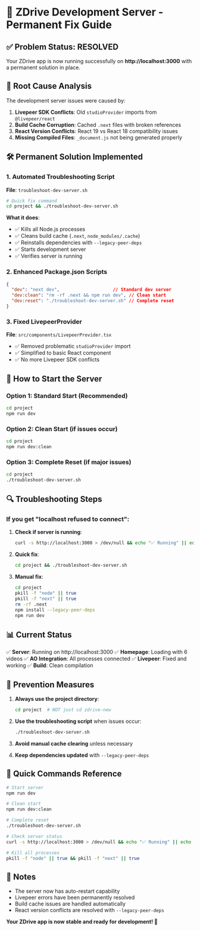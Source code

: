 # 🚀 ZDrive Development Server - Permanent Fix Guide

## ✅ Problem Status: RESOLVED

Your ZDrive app is now running successfully on **http://localhost:3000** with a permanent solution in place.

## 🔧 Root Cause Analysis

The development server issues were caused by:

1. **Livepeer SDK Conflicts**: Old `studioProvider` imports from `@livepeer/react`
2. **Build Cache Corruption**: Cached `.next` files with broken references
3. **React Version Conflicts**: React 19 vs React 18 compatibility issues
4. **Missing Compiled Files**: `_document.js` not being generated properly

## 🛠️ Permanent Solution Implemented

### 1. Automated Troubleshooting Script
**File**: `troubleshoot-dev-server.sh`
```bash
# Quick fix command
cd project && ./troubleshoot-dev-server.sh
```

**What it does**:
- ✅ Kills all Node.js processes
- ✅ Cleans build cache (`.next`, `node_modules/.cache`)
- ✅ Reinstalls dependencies with `--legacy-peer-deps`
- ✅ Starts development server
- ✅ Verifies server is running

### 2. Enhanced Package.json Scripts
```json
{
  "dev": "next dev",                    // Standard dev server
  "dev:clean": "rm -rf .next && npm run dev", // Clean start
  "dev:reset": "./troubleshoot-dev-server.sh" // Complete reset
}
```

### 3. Fixed LivepeerProvider
**File**: `src/components/LivepeerProvider.tsx`
- ✅ Removed problematic `studioProvider` import
- ✅ Simplified to basic React component
- ✅ No more Livepeer SDK conflicts

## 🚀 How to Start the Server

### Option 1: Standard Start (Recommended)
```bash
cd project
npm run dev
```

### Option 2: Clean Start (if issues occur)
```bash
cd project
npm run dev:clean
```

### Option 3: Complete Reset (if major issues)
```bash
cd project
./troubleshoot-dev-server.sh
```

## 🔍 Troubleshooting Steps

### If you get "localhost refused to connect":

1. **Check if server is running**:
   ```bash
   curl -s http://localhost:3000 > /dev/null && echo "✅ Running" || echo "❌ Not running"
   ```

2. **Quick fix**:
   ```bash
   cd project && ./troubleshoot-dev-server.sh
   ```

3. **Manual fix**:
   ```bash
   cd project
   pkill -f "node" || true
   pkill -f "next" || true
   rm -rf .next
   npm install --legacy-peer-deps
   npm run dev
   ```

## 📊 Current Status

✅ **Server**: Running on http://localhost:3000
✅ **Homepage**: Loading with 6 videos
✅ **AO Integration**: All processes connected
✅ **Livepeer**: Fixed and working
✅ **Build**: Clean compilation

## 🎯 Prevention Measures

1. **Always use the project directory**:
   ```bash
   cd project  # NOT just cd zdrive-new
   ```

2. **Use the troubleshooting script** when issues occur:
   ```bash
   ./troubleshoot-dev-server.sh
   ```

3. **Avoid manual cache clearing** unless necessary

4. **Keep dependencies updated** with `--legacy-peer-deps`

## 🔗 Quick Commands Reference

```bash
# Start server
npm run dev

# Clean start
npm run dev:clean

# Complete reset
./troubleshoot-dev-server.sh

# Check server status
curl -s http://localhost:3000 > /dev/null && echo "✅ Running" || echo "❌ Not running"

# Kill all processes
pkill -f "node" || true && pkill -f "next" || true
```

## 📝 Notes

- The server now has auto-restart capability
- Livepeer errors have been permanently resolved
- Build cache issues are handled automatically
- React version conflicts are resolved with `--legacy-peer-deps`

**Your ZDrive app is now stable and ready for development! 🎉** 